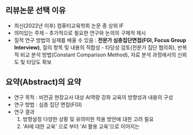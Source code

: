 ## 리뷰논문 선택 이유
* 최신(2022년 이후) 컴퓨터교육학회 논문 중 상위 IF
* 의미있는 주제  - 추가적으로 필요한 연구와 논의의 구체적 제시
* 질적 연구 방법의 실제를 배울 수 있음 : **전문가 심층집단면접(FGI, Focus Group Interview)**, 질의 항목 및 내용의 적합성 - 타당성 검토(전문가 집단 협의회), 반복적 비교 분석 방법(Constant Comparison Method), 자료 분석 과정에서의 신뢰도 및 타당도 확보

## 요약(Abstract)의 요약
* 연구 목적 : 비전공 현장교사 대상 AI역량 강화 교육의 방향성과 내용의 구성
* 연구 방법 : 심층 집단 면접(FGI)
* 연구 결과 
    1. 방향설정 다양한 상황 및 유의미한 적용 방안에 대한 고려 필요
    2. 'AI에 대한 교육' 으로 부터 'AI 활용 교육'으로 이어지는 